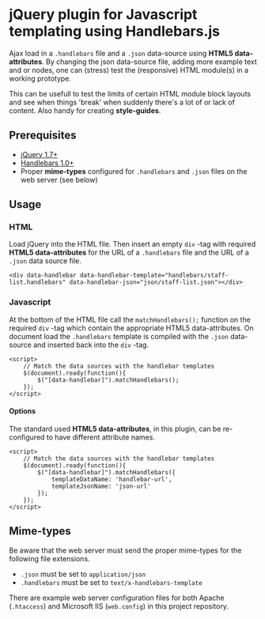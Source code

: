 # jQuery plugin for Javascript templating using Handlebars.js

Ajax load in a `.handlebars` file and a `.json` data-source using **HTML5 data-attributes**.  By changing the json data-source file, adding more example text and or nodes, one can (stress) test the (responsive) HTML module(s) in a working prototype.

This can be usefull to test the limits of certain HTML module block layouts and see when things 'break' when suddenly there's a lot of or lack of content. Also handy for creating **style-guides**.

## Prerequisites

* [jQuery 1.7+](http://jquery.com/)
* [Handlebars 1.0+](http://handlebarsjs.com/)
* Proper **mime-types** configured for `.handlebars` and `.json` files on the web server (see below)


## Usage

### HTML

Load jQuery into the HTML file. Then insert an empty `div` -tag with required **HTML5 data-attributes** for the URL of a `.handlebars` file and the URL of 
a `.json` data source file.

`<div data-handlebar data-handlebar-template="handlebars/staff-list.handlebars" data-handlebar-json="json/staff-list.json"></div>`

### Javascript

At the bottom of the HTML file call the `matchHandlebars();` function on the required `div` -tag which contain the appropriate HTML5 data-attributes. On document load the `.handlebars` template is compiled with the `.json` data-source and inserted back into the `div` -tag.

	<script>
		// Match the data sources with the handlebar templates
		$(document).ready(function(){
			$("[data-handlebar]").matchHandlebars();
		});
	</script>

#### Options

The standard used **HTML5 data-attributes**, in this plugin, can be re-configured to have different attribute names.

	<script>
		// Match the data sources with the handlebar templates
		$(document).ready(function(){
			$("[data-handlebar]").matchHandlebars({
				templateDataName: 'handlebar-url',
				templateJsonName: 'json-url'
			});
		});
	</script>

## Mime-types

Be aware that the web server must send the proper mime-types for the following file extensions.

* `.json` must be set to `application/json`
* `.handlebars` must be set to `text/x-handlebars-template`

There are example web server configuration files for both Apache (`.htaccess`) and Microsoft IIS (`web.config`) in this project repository.